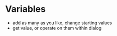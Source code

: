 # Variables

- add as many as you like, change starting values
- get value, or operate on them within dialog